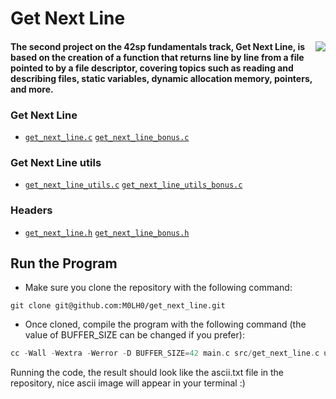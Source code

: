 <h1 align="left">Get Next Line</h1>
<div><img align="right" src="https://game.42sp.org.br/static/assets/achievements/get_next_linem.png"/> <h4>The second project on the 42sp fundamentals track, Get Next Line, is based on the creation of a function that returns line by line from a file pointed to by a file descriptor, covering topics such as reading and describing files, static variables, dynamic allocation memory, pointers, and more. </h4>
<div> <h3>Get Next Line</h3>

* [`get_next_line.c`](src/get_next_line.c)      [`get_next_line_bonus.c`](src/get_next_line_bonus.c)

<h3>Get Next Line utils</h3>

* [`get_next_line_utils.c`](utils/get_next_line_utils.c)      [`get_next_line_utils_bonus.c`](utils/get_next_line_utils_bonus.c)

<h3>Headers</h3>

 * [`get_next_line.h`](include/get_next_line.h)      [`get_next_line_bonus.h`](include/get_next_line_bonus.h)

</div>
<div>
  <h2>Run the Program</h2>

  * Make sure you clone the repository with the following command:

```
git clone git@github.com:M0LH0/get_next_line.git
```

  * Once cloned, compile the program with the following command (the value of BUFFER_SIZE can be changed if you prefer):

```c
cc -Wall -Wextra -Werror -D BUFFER_SIZE=42 main.c src/get_next_line.c utils/get_next_line_utils.c include/get_next_line.h  
```

Running the code, the result should look like the ascii.txt file in the repository, nice ascii image will appear in your terminal :)
</div>

